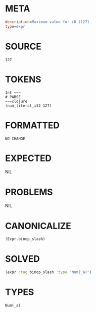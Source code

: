 # META
~~~ini
description=Maximum value for i8 (127)
type=expr
~~~
# SOURCE
~~~roc
127
~~~
# TOKENS
~~~text
Int ~~~
# PARSE
~~~clojure
(num_literal_i32 127)
~~~
# FORMATTED
~~~roc
NO CHANGE
~~~
# EXPECTED
NIL
# PROBLEMS
NIL
# CANONICALIZE
~~~clojure
(Expr.binop_slash)
~~~
# SOLVED
~~~clojure
(expr :tag binop_slash :type "Num(_a)")
~~~
# TYPES
~~~roc
Num(_a)
~~~
